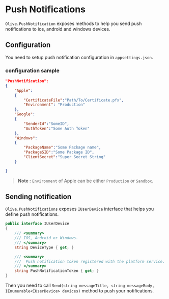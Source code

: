 # Push Notifications

`Olive.PushNotification` exposes methods to help you send push notifications to ios, android and windows devices.

## Configuration

You need to setup push notification configuration in `appsettings.json`.

### configuration sample

```json
"PushNotification":
{
    "Apple":
    {
        "CertificateFile":"Path/To/Certificate.pfx",
        "Environment": "Production"
    },
    "Google":
    {
        "SenderId":"SomeID",
        "AuthToken":"Some Auth Token"
    },
    "Windows":
    {
        "PackageName":"Some Package name",
        "PackageSID":"Some Package ID",
        "ClientSecret":"Super Secret String"
    }

}
```

> **Note :** `Environment` of Apple can be either `Production` or `Sandbox`.

## Sending notification

`Olive.PushNotifications` exposes `IUserDevice` interface that helps you define push notifications.

```csharp
public interface IUserDevice
{
    /// <summary>
    /// IOS, Android or Windows.
    /// </summary>
    string DeviceType { get; }

    /// <summary>
    ///  Push notification token registered with the platform service.
    /// </summary>
    string PushNotificationToken { get; }
}
```

Then you need to call `Send(string messageTitle, string messageBody, IEnumerable<IUserDevice> devices)` method to push your notifications.